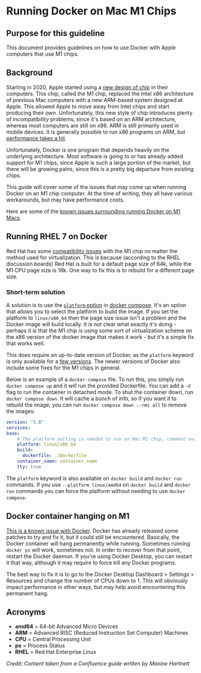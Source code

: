 # Running Docker on Mac M1 Chips

## Purpose for this guideline

This document provides guidelines on how to use Docker with Apple computers that use M1 chips.

## Background

Starting in 2020, Apple started using a [new design of chip](https://www.macrumors.com/guide/m1/) in their computers.
This chip, called the M1 chip, replaced the Intel x86 architecture of previous Mac computers with a new ARM-based system
designed at Apple. This allowed Apple to move away from Intel chips and start producing their own. Unfortunately, this
new style of chip introduces plenty of incompatibility problems, since it's based on an ARM architecture, whereas most
computers are still on x86. ARM is still primarily used in mobile devices. It is generally possible to run x86 programs
on ARM, but [performance takes a hit](https://www.toptal.com/apple/apple-m1-processor-compatibility-overview).

Unfortunately, Docker is one program that depends heavily on the underlying architecture. Most software is going to or
has already added support for M1 chips, since Apple is such a large portion of the market, but there will be growing
pains, since this is a pretty big departure from existing chips.

This guide will cover some of the issues that may come up when running Docker on an M1 chip computer. At the time of
writing, they all have various workarounds, but may have performance costs.

Here are some of the [known issues surrounding running Docker on M1
Macs](https://docs.docker.com/desktop/install/mac-install/#known-issues).

## Running RHEL 7 on Docker

Red Hat has some [compatibility issues](https://access.redhat.com/discussions/5966451) with the M1 chip no matter the
method used for virtualization. This is because (according to the RHEL discussion boards) Red Hat is built for a default
page size of 64k, while the M1 CPU page size is 16k. One way to fix this is to rebuild for a different page size.

### Short-term solution

A solution is to use the [`platform` option](https://devblogs.microsoft.com/premier-developer/mixing-windows-and-linux-containers-with-docker-compose/)
in [docker compose](https://docs.docker.com/compose/). It's an option that allows you to select the platform to build
the image. If you set the platform to `linux/x86_64` then the page size issue isn't a problem and the Docker image will
build locally. It is not clear what exactly it's doing - perhaps it is that the M1 chip is using some sort of
virtualization scheme on the x86 version of the docker image that makes it work - but it's a simple fix that works well.

This does require an up-to-date version of Docker, as the `platform` keyword is only available for a [few
versions](https://github.com/docker/compose/pull/5985). The newer versions of Docker also include some fixes for the M1
chips in general.

Below is an example of a `docker-compose` file. To run this, you simply run `docker compose up` and it will run the
provided Dockerfile. You can add a `-d` flag to run the container in detached mode. To shut the container down, run
`docker compose down`. It will cache a bunch of info, so if you want it to rebuild the image, you can run `docker compose
down --rmi all` to remove the images:

```yaml
version: "3.8"
services:
base:
    # The platform setting is needed to run on Mac M1 chip, comment out if you're on a different type of machine.
    platform: linux/x86_64
    build:
      dockerfile: ./Dockerfile
    container_name: container_name
    tty: true
```

The `platform` keyword is also available on `docker build` and `docker run` commands. If you use
`--platform linux/amd64` on `docker build` and `docker run` commands you can force the platform without needing to use
`docker compose`.

## Docker container hanging on M1

[This is a known issue with Docker](https://github.com/docker/for-mac/issues/5590). Docker has already released some
patches to try and fix it, but it could still be encountered. Basically, the Docker container will hang permanently
while running. Sometimes running `docker ps` will work, sometimes not. In order to recover from that point, restart the
Docker daemon. If you're using Docker Desktop, you can restart it that way, although it may require to force kill any
Docker programs.

The best way to fix it is to go to the Docker Desktop Dashboard > Settings > Resources and change the number of CPUs
down to 1. This will obviously impact performance in other ways, but may help avoid encountering this permanent hang.


## Acronyms

* **amd64** = 64-bit Advanced Micro Devices
* **ARM** = Advanced RISC (Reduced Instruction Set Computer) Machines
* **CPU** = Central Processing Unit
* **ps** = Process Status
* **RHEL** = Red Hat Enterprise Linux

*Credit: Content taken from a Confluence guide written by Maxine Hartnett*

